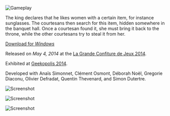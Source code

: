 ![Gameplay](https://www.youtube.com/embed/uBml4xvp6to "iframe,16:9")

The king declares that he likes women with a certain item, for instance sunglasses. The courtesans then search for this item, hidden somewhere in the banquet hall. Once a courtesan found it, she must bring it back to the throne, while the other courtesans try to steal it from her.

[Download for *Windows*](https://github.com/KoltesDigital/Catfight-Royale/releases/download/v1/CatfightRoyale_windows.zip)

Released on *May 4, 2014* at the [La Grande Confiture de Jeux 2014](http://www.grandeconfiture.com/).

Exhibited at [Geekopolis 2014](https://www.geekopolis.fr/).

Developed with Anaïs Simonnet, Clément Osmont, Déborah Noël, Gregorie Diaconu, Olivier Defradat, Quentin Thevenard, and Simon Dutertre.

![Screenshot](https://github.com/KoltesDigital/Catfight-Royale/raw/master/Screenshots/catfight-royale-menu.jpg "fullwidth")

![Screenshot](https://github.com/KoltesDigital/Catfight-Royale/raw/master/Screenshots/catfight-royale-courtesans.jpg "fullwidth")

![Screenshot](https://github.com/KoltesDigital/Catfight-Royale/raw/master/Screenshots/catfight-royale-fight.jpg "fullwidth")
